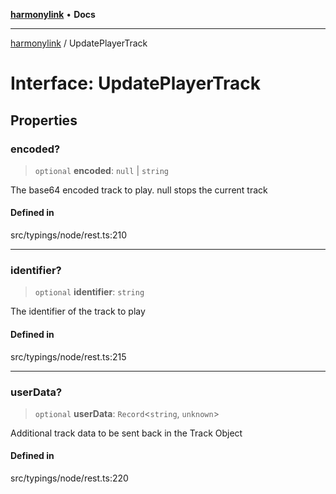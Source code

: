 [**harmonylink**](../README.md) • **Docs**

***

[harmonylink](../globals.md) / UpdatePlayerTrack

# Interface: UpdatePlayerTrack

## Properties

### encoded?

> `optional` **encoded**: `null` \| `string`

The base64 encoded track to play. null stops the current track

#### Defined in

src/typings/node/rest.ts:210

***

### identifier?

> `optional` **identifier**: `string`

The identifier of the track to play

#### Defined in

src/typings/node/rest.ts:215

***

### userData?

> `optional` **userData**: `Record`\<`string`, `unknown`\>

Additional track data to be sent back in the Track Object

#### Defined in

src/typings/node/rest.ts:220
